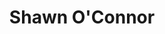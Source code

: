---
layout: default
tag: NH
title: Shawn O'Connor
image: http://1.gravatar.com/avatar/1911e83ad6d88c61bdb7ac92f6545303?s=400&
district: 1
party: Democrat
seat: House
website: http://shawnfornh.com/
donate: https://secure.actblue.com/contribute/page/sdshawnoconnor
---